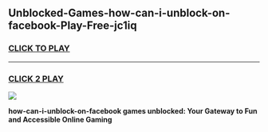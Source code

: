 
## Unblocked-Games-how-can-i-unblock-on-facebook-Play-Free-jc1iq
<h3>
<a href="https://premium76.site?title=how-can-i-unblock-on-facebook&ref=10A">CLICK TO PLAY</a></h3>
<hr>

<h3>
<a href="https://premium76.site?title=how-can-i-unblock-on-facebook&ref=10A">CLICK 2 PLAY</a>
  
</h3>

<a href="https://premium76.site?title=how-can-i-unblock-on-facebook&ref=10A"><img src="https://clearcache.store/games.png"></a>


**how-can-i-unblock-on-facebook games unblocked: Your Gateway to Fun and Accessible Online Gaming**
